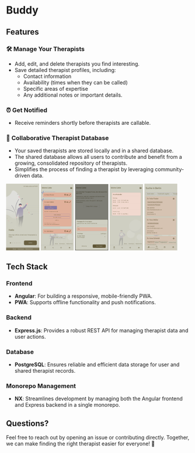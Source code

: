 # Buddy

## Features

### 🛠 **Manage Your Therapists**

-  Add, edit, and delete therapists you find interesting.
-  Save detailed therapist profiles, including:
   -  Contact information
   -  Availability (times when they can be called)
   -  Specific areas of expertise
   -  Any additional notes or important details.

### ⏰ **Get Notified**

-  Receive reminders shortly before therapists are callable.

### 🤝 **Collaborative Therapist Database**

-  Your saved therapists are stored locally and in a shared database.
-  The shared database allows all users to contribute and benefit from a growing, consolidated repository of therapists.
-  Simplifies the process of finding a therapist by leveraging community-driven data.

<div>
<img src="./assets-readme/hello.png" width="18%" />
<img src="./assets-readme/reminder.png" width="18%" />
<img src="./assets-readme/find.png" width="18%" " />
<img src="./assets-readme/calendar.png" width="18%" />
<img src="./assets-readme/search.png" width="18%"  />
</div>

## Tech Stack

### **Frontend**

-  **Angular**: For building a responsive, mobile-friendly PWA.
-  **PWA**: Supports offline functionality and push notifications.

### **Backend**

-  **Express.js**: Provides a robust REST API for managing therapist data and user actions.

### **Database**

-  **PostgreSQL**: Ensures reliable and efficient data storage for user and shared therapist records.

### **Monorepo Management**

-  **NX**: Streamlines development by managing both the Angular frontend and Express backend in a single monorepo.

## Questions?

Feel free to reach out by opening an issue or contributing directly. Together, we can make finding the right therapist easier for everyone! 💙

